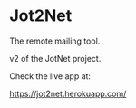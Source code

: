 # Jot2Net

The remote mailing tool. 

v2 of the JotNet project.

Check the live app at:

https://jot2net.herokuapp.com/
